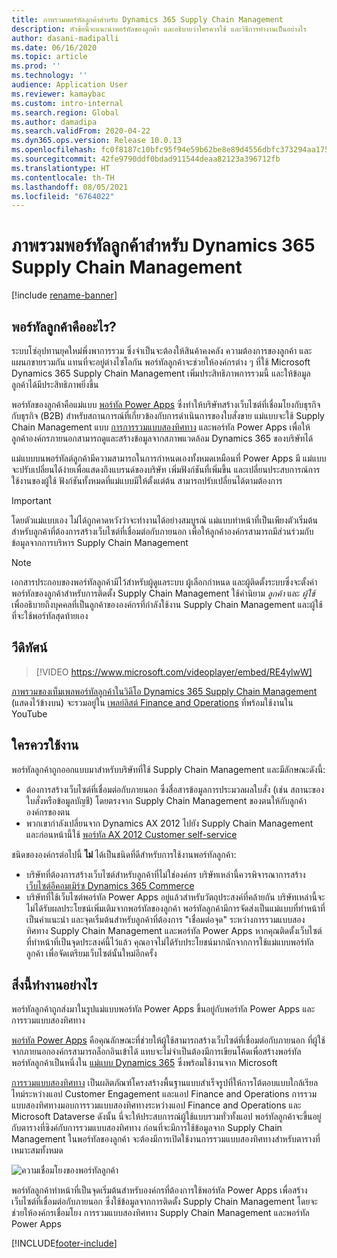 ```yaml
---
title: ภาพรวมพอร์ทัลลูกค้าสำหรับ Dynamics 365 Supply Chain Management
description: หัวข้อนี้จะแนะนำพอร์ทัลของลูกค้า และอธิบายว่าใครควรใช้ และวิธีการทำงานเป็นอย่างไร
author: dasani-madipalli
ms.date: 06/16/2020
ms.topic: article
ms.prod: ''
ms.technology: ''
audience: Application User
ms.reviewer: kamaybac
ms.custom: intro-internal
ms.search.region: Global
ms.author: damadipa
ms.search.validFrom: 2020-04-22
ms.dyn365.ops.version: Release 10.0.13
ms.openlocfilehash: fc0f8187c10bfc95f94e59b62be8e89d4556dbfc373294aa17579d8c69caed18
ms.sourcegitcommit: 42fe9790ddf0bdad911544deaa82123a396712fb
ms.translationtype: HT
ms.contentlocale: th-TH
ms.lasthandoff: 08/05/2021
ms.locfileid: "6764022"
---
```

# <a name="customer-portal-for-dynamics-365-supply-chain-management-overview"></a>ภาพรวมพอร์ทัลลูกค้าสำหรับ Dynamics 365 Supply Chain Management

[!include [rename-banner](~/includes/cc-data-platform-banner.md)]

## <a name="what-is-the-customer-portal"></a>พอร์ทัลลูกค้าคืออะไร?

ระบบโซ่อุปทานยุคใหม่พึ่งพาการรวม ซึ่งจำเป็นจะต้องให้สินค้าคงคลัง ความต้องการของลูกค้า และแผนกขายรวมกัน แทนที่จะอยู่ต่างไซโลกัน พอร์ทัลลูกค้าจะช่วยให้องค์กรต่าง ๆ ที่ใช้ Microsoft Dynamics 365 Supply Chain Management เพิ่มประสิทธิภาพการรวมนี้ และให้ข้อมูลลูกค้าได้มีประสิทธิภาพยิ่งขึ้น

พอร์ทัลของลูกค้าคือแม่แบบ [พอร์ทัล Power Apps](/powerapps/maker/portals/overview) ซึ่งทำให้บริษัทสร้างเว็บไซต์ที่เชื่อมโยงกับธุรกิจกับธุรกิจ (B2B) สำหรับสถานการณ์ที่เกี่ยวข้องกับการดำเนินการของใบสั่งขาย แม่แบบจะใช้ Supply Chain Management แบบ [การการรวมแบบสองทิศทาง](../../fin-ops-core/dev-itpro/data-entities/dual-write/dual-write-home-page.md) และพอร์ทัล Power Apps เพื่อให้ลูกค้าองค์กรภายนอกสามารถดูและสร้างข้อมูลจากสภาพแวดล้อม Dynamics 365 ของบริษัทได้

แม่แบบบนพอร์ทัลต์ลูกค้ามีความสามารถในการกำหนดเองทั้งหมดเหมือนที่ Power Apps มี แม่แบบจะปรับเปลี่ยนได้ง่ายเพื่อแสดงถึงแบรนด์ของบริษัท เพิ่มฟังก์ชันที่เพิ่มขึ้น และเปลี่ยนประสบการณ์การใช้งานของผู้ใช้ ฟังก์ชันทั้งหมดที่แม่แบบมีให้ตั้งแต่ต้น สามารถปรับเปลี่ยนได้ตามต้องการ

> [!IMPORTANT]
> โดยตัวแม่แบบเอง ไม่ได้ถูกคาดหวังว่าจะทำงานได้อย่างสมบูรณ์ แม่แบบทำหน้าที่เป็นเพียงตัวเริ่มต้น สำหรับลูกค้าที่ต้องการสร้างเว็บไซต์ที่เชื่อมต่อกับภายนอก เพื่อให้ลูกค้าองค์กรสามารถมีส่วนร่วมกับข้อมูลจากการบริหาร Supply Chain Management

> [!NOTE]
> เอกสารประกอบของพอร์ทัลลูกค้ามีไว้สำหรับผู้ดูแลระบบ ผู้เลือกกำหนด และผู้ติดตั้งระบบซึ่งจะตั้งค่าพอร์ทัลของลูกค้าสำหรับการติดตั้ง Supply Chain Management ใช้คำนิยาม _ลูกค้า_ และ _ผู้ใช้_ เพื่ออธิบายถึงบุคคลที่เป็นลูกค้าขององค์กรที่กำลังใช้งาน Supply Chain Management และผู้ใช้ที่จะใช้พอร์ทัลสุดท้ายเอง

## <a name="video"></a>วีดิทัศน์

> [!VIDEO https://www.microsoft.com/videoplayer/embed/RE4ylwW]

[ภาพรวมของเท็มเพลพอร์ทัลลูกค้าในวิดีโอ Dynamics 365 Supply Chain Management](https://youtu.be/nPrqoLuHfV8) (แสดงไว้ข้างบน) จะรวมอยู่ใน [เพลย์ลิสต์ Finance and Operations](https://www.youtube.com/playlist?list=PLcakwueIHoT_SYfIaPGoOhloFoCXiUSyW) ที่พร้อมใช้งานใน YouTube

## <a name="who-should-use-it"></a>ใครควรใช้งาน

พอร์ทัลลูกค้าถูกออกแบบมาสำหรับบริษัทที่ใช้ Supply Chain Management และมีลักษณะดังนี้:

- ต้องการสร้างเว็บไซต์ที่เชื่อมต่อกับภายนอก ซึ่งสื่อสารข้อมูลการประมวลผลใบสั่ง (เช่น สถานะของใบสั่งหรือข้อมูลบัญชี) โดยตรงจาก Supply Chain Management ของตนให้กับลูกค้าองค์กรของตน
- พวกเขากำลังเปลี่ยนจาก Dynamics AX 2012 ไปยัง Supply Chain Management และก่อนหน้านี้ใช้ [พอร์ทัล AX 2012 Customer self-service](/dynamicsax-2012/appuser-itpro/about-the-customer-self-service-portal)

ชนิดขององค์กรต่อไปนี้ **ไม่** ได้เป็นชนิดที่ดีสำหรับการใช้งานพอร์ทัลลูกค้า:

- บริษัทที่ต้องการสร้างเว็บไซต์สำหรับลูกค้าที่ไม่ใช่องค์กร บริษัทเหล่านี้ควรพิจารณาการสร้าง [เว็บไซต์อีคอมเมิร์ซ Dynamics 365 Commerce](../../commerce/create-ecommerce-site.md)
- บริษัทที่ใช้เว็บไซต์พอร์ทัล Power Apps อยู่แล้วสำหรับวัตถุประสงค์ที่คล้ายกัน บริษัทเหล่านี้จะไม่ได้รับผลประโยชน์เพิ่มเติมจากพอร์ทัลของลูกค้า พอร์ทัลลูกค้ามีการจัดส่งเป็นแม่แบบที่ทำหน้าที่เป็นคำแนะนำ และจุดเริ่มต้นสำหรับลูกค้าที่ต้องการ "เชื่อมต่อจุด" ระหว่างการรวมแบบสองทิศทาง Supply Chain Management และพอร์ทัล Power Apps หากคุณติดตั้งเว็บไซต์ที่ทำหน้าที่เป็นจุดประสงค์นี้ไว้แล้ว คุณอาจไม่ได้รับประโยชน์มากนักจากการใช้แม่แบบพอร์ทัลลูกค้า เพื่อจัดเตรียมเว็บไซต์นั้นใหม่อีกครั้ง

## <a name="how-does-it-work"></a>สิ่งนี้ทำงานอย่างไร

พอร์ทัลลูกค้าถูกส่งมาในรูปแม่แบบพอร์ทัล Power Apps ขึ้นอยู่กับพอร์ทัล Power Apps และการรวมแบบสองทิศทาง

[พอร์ทัล Power Apps](/powerapps/maker/portals/overview) คือคุณลักษณะที่ช่วยให้ผู้ใช้สามารถสร้างเว็บไซต์ที่เชื่อมต่อกับภายนอก ที่ผู้ใช้จากภายนอกองค์กรสามารถล็อกอินเข้าได้ แทบจะไม่จำเป็นต้องมีการเขียนโค้ดเพื่อสร้างพอร์ทัล พอร์ทัลลูกค้าเป็นหนึ่งใน [แม่แบบ Dynamics 365](/powerapps/maker/portals/portal-templates#environment-with-model-driven-apps-in-dynamics-365) ซึ่งพร้อมใช้งานจาก Microsoft

[การรวมแบบสองทิศทาง](/powerapps/maker/portals/overview) เป็นผลิตภัณฑ์โครงสร้างพื้นฐานแบบสำเร็จรูปที่ให้การโต้ตอบแบบใกล้เรียลไทม์ระหว่างแอป Customer Engagement และแอป Finance and Operations การรวมแบบสองทิศทางมอบการรวมแบบสองทิศทางระหว่างแอป Finance and Operations และ Microsoft Dataverse ดังนั้น นี่จะให้ประสบการณ์ผู้ใช้แบบรวมทั่วทั้งแอป พอร์ทัลลูกค้าจะขึ้นอยู่กับตารางที่ซิงค์กับการรวมแบบสองทิศทาง ก่อนที่จะมีการใช้ข้อมูลจาก Supply Chain Management ในพอร์ทัลของลูกค้า จะต้องมีการเปิดใช้งานการรวมแบบสองทิศทางสำหรับตารางที่เหมาะสมทั้งหมด

![ความเชื่อมโยงของพอร์ทัลลูกค้า](media/customer-portal-elements.png "ความเชื่อมโยงของพอร์ทัลลูกค้า")

พอร์ทัลลูกค้าทำหน้าที่เป็นจุดเริ่มต้นสำหรับองค์กรที่ต้องการใช้พอร์ทัล Power Apps เพื่อสร้างเว็บไซต์ที่เชื่อมต่อกับภายนอก ซึ่งใช้ข้อมูลจากการติดตั้ง Supply Chain Management โดยจะช่วยให้องค์กรเชื่อมโยง การรวมแบบสองทิศทาง Supply Chain Management และพอร์ทัล Power Apps


[!INCLUDE[footer-include](../../includes/footer-banner.md)]